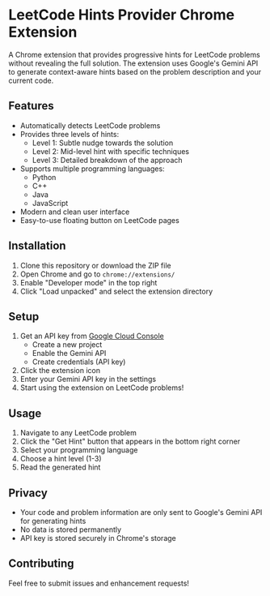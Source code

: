 # LeetCode Hints Provider Chrome Extension

A Chrome extension that provides progressive hints for LeetCode problems without revealing the full solution. The extension uses Google's Gemini API to generate context-aware hints based on the problem description and your current code.

## Features

- Automatically detects LeetCode problems
- Provides three levels of hints:
  - Level 1: Subtle nudge towards the solution
  - Level 2: Mid-level hint with specific techniques
  - Level 3: Detailed breakdown of the approach
- Supports multiple programming languages:
  - Python
  - C++
  - Java
  - JavaScript
- Modern and clean user interface
- Easy-to-use floating button on LeetCode pages

## Installation

1. Clone this repository or download the ZIP file
2. Open Chrome and go to `chrome://extensions/`
3. Enable "Developer mode" in the top right
4. Click "Load unpacked" and select the extension directory

## Setup

1. Get an API key from [Google Cloud Console](https://console.cloud.google.com/)
   - Create a new project
   - Enable the Gemini API
   - Create credentials (API key)
2. Click the extension icon
3. Enter your Gemini API key in the settings
4. Start using the extension on LeetCode problems!

## Usage

1. Navigate to any LeetCode problem
2. Click the "Get Hint" button that appears in the bottom right corner
3. Select your programming language
4. Choose a hint level (1-3)
5. Read the generated hint

## Privacy

- Your code and problem information are only sent to Google's Gemini API for generating hints
- No data is stored permanently
- API key is stored securely in Chrome's storage

## Contributing

Feel free to submit issues and enhancement requests! 